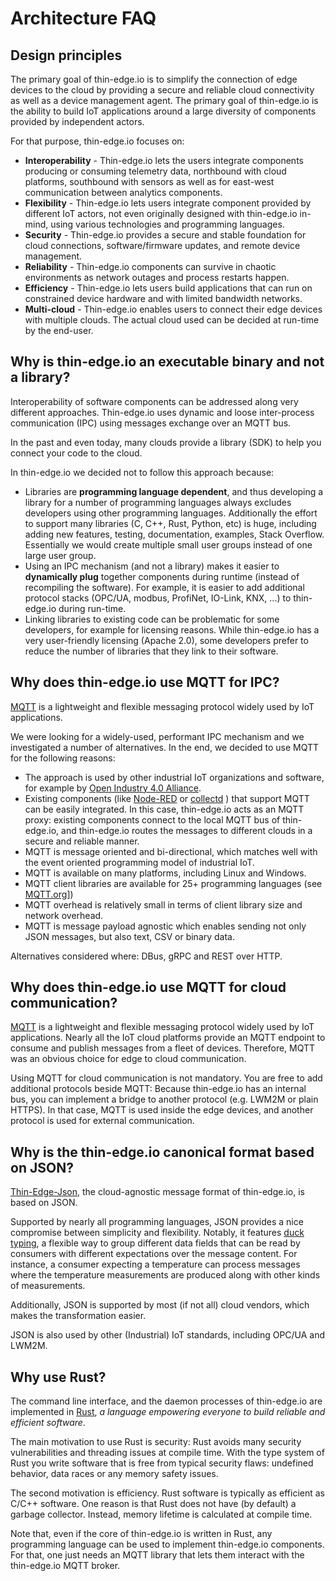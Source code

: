 # Architecture FAQ

## Design principles
The primary goal of thin-edge.io is to simplify the connection of edge devices to the cloud
by providing a secure and reliable cloud connectivity as well as a device management agent.
The primary goal of thin-edge.io is the ability to build IoT applications
around a large diversity of components provided by independent actors.

For that purpose, thin-edge.io focuses on:

* __Interoperability__ -
  Thin-edge.io lets the users integrate components producing or consuming telemetry data,
  northbound with cloud platforms, southbound with sensors
  as well as for east-west communication between analytics components.
* __Flexibility__ -
  Thin-edge.io lets users integrate component provided by different IoT actors,
  not even originally designed with thin-edge.io in-mind,
  using various technologies and programming languages.
* __Security__ -
  Thin-edge.io provides a secure and stable foundation for cloud connections, software/firmware updates,
  and remote device management.
* __Reliability__ -
  Thin-edge.io components can survive in chaotic environments as network outages and process restarts happen.
* __Efficiency__ -
  Thin-edge.io lets users build applications that can run on constrained device hardware and with limited bandwidth networks.
* __Multi-cloud__ -
  Thin-edge.io enables users to connect their edge devices with multiple clouds.
  The actual cloud used can be decided at run-time by the end-user.

## Why is thin-edge.io an executable binary and not a library?
Interoperability of software components can be addressed along very different approaches.
Thin-edge.io uses dynamic and loose inter-process communication (IPC) using messages exchange over an MQTT bus.

In the past and even today, many clouds provide a library (SDK) to help you connect your code to the cloud.

In thin-edge.io we decided not to follow this approach because:
* Libraries are **programming language dependent**,
  and thus developing a library for a number of  programming languages always excludes developers using other
  programming languages. Additionally the effort to support many libraries (C, C++, Rust, Python, etc) is huge,
  including adding new features, testing, documentation, examples, Stack Overflow.
  Essentially we would create multiple small user groups instead of one large user group.
* Using an IPC mechanism (and not a library) makes it easier to **dynamically plug** together components during runtime
  (instead of recompiling the software). For example, it is easier to add additional protocol stacks
  (OPC/UA, modbus, ProfiNet, IO-Link, KNX, ...) to thin-edge.io during run-time. 
* Linking libraries to existing code can be problematic for some developers, for example for licensing reasons.
  While thin-edge.io has a very user-friendly licensing (Apache 2.0),
  some developers prefer to reduce the number of libraries that they link to their software.

## Why does thin-edge.io use MQTT for IPC?
[MQTT](https://mqtt.org/) is a lightweight and flexible messaging protocol widely used by IoT applications.

We were looking for a widely-used, performant IPC mechanism and we investigated a number of alternatives.
In the end, we decided to use MQTT for the following reasons:
* The approach is used by other industrial IoT organizations and software,
  for example by [Open Industry 4.0 Alliance](https://openindustry4.com/).
* Existing components (like [Node-RED](https://nodered.org/) or [collectd](https://collectd.org/) )
  that support MQTT can be easily integrated. In this case, thin-edge.io acts as an MQTT proxy:
  existing components connect to the local MQTT bus of thin-edge.io,
  and thin-edge.io routes the messages to different clouds in a secure and reliable manner.  
* MQTT is message oriented and bi-directional, which matches well with the event oriented programming model of industrial IoT.
* MQTT is available on many platforms, including Linux and Windows.
* MQTT client libraries are available for 25+ programming languages (see [MQTT.org](https://mqtt.org/software/)]) 
* MQTT overhead is relatively small in terms of client library size and network overhead.
* MQTT is message payload agnostic which enables sending not only JSON messages, but also text, CSV or binary data.  

Alternatives considered where: DBus, gRPC and REST over HTTP. 

## Why does thin-edge.io use MQTT for cloud communication?

[MQTT](https://mqtt.org/) is a lightweight and flexible messaging protocol widely used by IoT applications.
Nearly all the IoT cloud platforms provide an MQTT endpoint to consume and publish messages from a fleet of devices.
Therefore, MQTT was an obvious choice for edge to cloud communication.

Using MQTT for cloud communication is not mandatory. You are free to add additional protocols beside MQTT:
Because thin-edge.io has an internal bus, you can implement a bridge to another protocol (e.g. LWM2M or plain HTTPS).
In that case, MQTT is used inside the edge devices, and another protocol is used for external communication.

## Why is the thin-edge.io canonical format based on JSON?

[Thin-Edge-Json](./thin-edge-json.md), the cloud-agnostic message format of thin-edge.io, is based on JSON.

Supported by nearly all programming languages, JSON provides a nice compromise between simplicity and flexibility.
Notably, it features [duck typing](https://en.wikipedia.org/wiki/Duck_typing),
a flexible way to group different data fields that can be read
by consumers with different expectations over the message content.
For instance, a consumer expecting a temperature can process messages
where the temperature measurements are produced along with other kinds of measurements.

Additionally, JSON is supported by most (if not all) cloud vendors, which makes the transformation easier.

JSON is also used by other (Industrial) IoT standards, including OPC/UA and LWM2M.

## Why use Rust?
The command line interface, and the daemon processes of thin-edge.io are implemented in [Rust](https://www.rust-lang.org/),
*a language empowering everyone to build reliable and efficient software*.

The main motivation to use Rust is security: Rust avoids many security vulnerabilities and threading issues at compile time.
With the type system of Rust you write software that is free from typical security flaws:
undefined behavior, data races or any memory safety issues.

The second motivation is efficiency. Rust software is typically as efficient as C/C++ software. 
One reason is that Rust does not have (by default) a garbage collector. Instead, memory lifetime is calculated at compile time.

Note that, even if the core of thin-edge.io is written in Rust,
any programming language can be used to implement thin-edge.io components.
For that, one just needs an MQTT library that lets them interact with the thin-edge.io MQTT broker.
